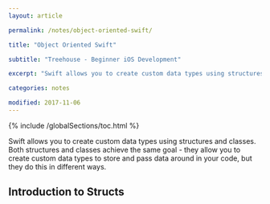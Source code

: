 ```yaml
---
layout: article

permalink: /notes/object-oriented-swift/

title: "Object Oriented Swift"

subtitle: "Treehouse - Beginner iOS Development"

excerpt: "Swift allows you to create custom data types using structures and classes. Both structures and classes achieve the same goal - they allow you to create custom data types to store and pass data around in your code, but they do this in different ways. Notes on this is found here."

categories: notes

modified: 2017-11-06
---
```


{% include /globalSections/toc.html %}

Swift allows you to create custom data types using structures and classes. Both structures and classes achieve the same goal - they allow you to create custom data types to store and pass data around in your code, but they do this in different ways.

## Introduction to Structs